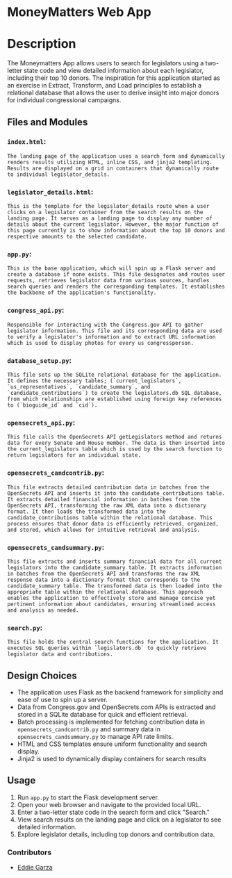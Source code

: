 # MoneyMatters Web App

# Description
The Moneymatters App allows users to search for legislators using a two-letter state code and view detailed information about each legislator, including their top 10 donors. The inspiration for this application started as an exercise in Extract, Transform, and Load principles to establish a relational database that allows the user to derive insight into major donors for individual congressional campaigns. 

## Files and Modules
### `index.html`:
    The landing page of the application uses a search form and dynamically renders results utilizing HTML, inline CSS, and jinja2 templating. Results are displayed on a grid in containers that dynamically route to individual legislator_details.

### `legislator_details.html`:
    This is the template for the legislator_details route when a user clicks on a legislator container from the search results on the landing page. It serves as a landing page to display any number of details about the current legislator. However, the major function of this page currently is to show information about the top 10 donors and respective amounts to the selected candidate.

### `app.py`:
    This is the base application, which will spin up a Flask server and create a database if none exists. This file designates and routes user requests, retrieves legislator data from various sources, handles search queries and renders the corresponding templates. It establishes the backbone of the application's functionality.

### `congress_api.py`:
    Responsible for interacting with the Congress.gov API to gather legislator information. This file and its corresponding data are used to verify a legislator's information and to extract URL information which is used to display photos for every us congressperson.

### `database_setup.py`:
    This file sets up the SQLite relational database for the application. It defines the necessary tables; (`current_legislators`, `us_representatives`, `candidate_summary`, and `candidate_contributions`) to create the legislators.db SQL database, from which relationships are established using foreign key references to (`bioguide_id` and `cid`).

### `opensecrets_api.py`:
    This file calls the OpenSecrets API getLegislators method and returns data for every Senate and House member. The data is then inserted into the current_legislators table which is used by the search function to return legislators for an individual state.

### `opensecrets_candcontrib.py`:
    This file extracts detailed contribution data in batches from the OpenSecrets API and inserts it into the candidate_contributions table. It extracts detailed financial information in batches from the OpenSecrets API, transforming the raw XML data into a dictionary format. It then loads the transformed data into the candidate_contributions table within the relational database. This process ensures that donor data is efficiently retrieved, organized, and stored, which allows for intuitive retrieval and analysis.

### `opensecrets_candsummary.py`:
    This file extracts and inserts summary financial data for all current legislators into the candidate_summary table. It extracts information in batches from the OpenSecrets API and transforms the raw XML response data into a dictionary format that corresponds to the candidate_summary table. The transformed data is then loaded into the appropriate table within the relational database. This approach enables the application to effectively store and manage concise yet pertinent information about candidates, ensuring streamlined access and analysis as needed.

### `search.py`:
    This file holds the central search functions for the application. It executes SQL queries within `legislators.db` to quickly retrieve legislator data and contributions.

## Design Choices
- The application uses Flask as the backend framework for simplicity and ease of use to spin up a server.
- Data from Congress.gov and OpenSecrets.com APIs is extracted and stored in a SQLite database for quick and efficient retrieval.
- Batch processing is implemented for fetching contribution data in `opensecrets_candcontrib.py` and summary data in `opensecrets_candsummary.py` to manage API rate limits.
- HTML and CSS templates ensure uniform functionality and search display.
- Jinja2 is used to dynamically display containers for search results

## Usage
1. Run `app.py` to start the Flask development server.
2. Open your web browser and navigate to the provided local URL.
3. Enter a two-letter state code in the search form and click "Search."
4. View search results on the landing page and click on a legislator to see detailed information.
5. Explore legislator details, including top donors and contribution data.

### Contributors
- [Eddie Garza](eddieg2021@outlook.com)

